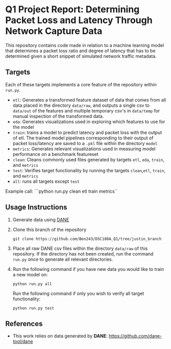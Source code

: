 # Q1 Project Report: Determining Packet Loss and Latency Through Network Capture Data

This repository contains code made in relation to a machine learning model that determines a packet loss ratio and degree of latency that has to be determined given a short snippet of simulated network traffic metadata. 

## Targets
Each of these targets implements a core feature of the repository within ```run.py```.
- ```etl```: Generates a transformed feature dataset of data that comes from all data placed in the directory ```data/raw```, and outputs a single csv to ```data/out``` of the features and multiple temporary csv's in ```data/temp``` for manual inspection of the transformed data.
- ```eda```: Generates visualizations used in exploring which features to use for the model
- ```train```: trains a model to predict latency and packet loss with the output of etl. The trained model pipelines corresponding to their output of packet loss/latency are saved to a ```.pkl``` file within the directory ```model```
- ```metrics```: Generates relevant visualizations used in measuring model performance on a benchmark featureset
- ```clean```: Cleans commonly used files generated by targets ```etl```, ```eda```, ```train```, and ```metrics```
- ```test```: Verifies target functionality by running the targets ```clean```,```etl```, ```train```, and ```metrics```
- ```all```: runs all targets except ```test```

Example call: ```python run.py clean etl train metrics``


## Usage Instructions

1. Generate data using [DANE](https://github.com/dane-tool/dane)

2. Clone this branch of the repository
   ```
   git clone https://github.com/Ben243/DSC180A_Q1/tree/justin_branch
   ```

3. Place all raw DANE csv files within the directory ```data/raw``` of this repository. If the directory has not been created, run the command ```run.py``` once to generate all relevant directories.

4. Run the following command if you have new data you would like to train a new model on:
   ```
   python run.py all
   ```
   Run the following command if only you wish to verify all target functionality:
   ```
   python run.py test
   ```

## References

- This work relies on data generated by **DANE**: https://github.com/dane-tool/dane

